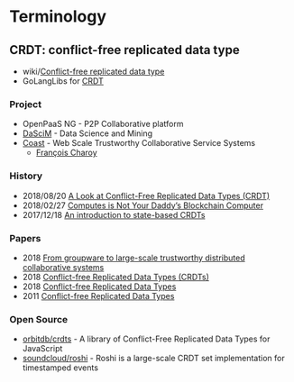 # Terminology


## CRDT: conflict-free replicated data type
- wiki/[Conflict-free replicated data type](https://en.wikipedia.org/wiki/Conflict-free_replicated_data_type)
- GoLangLibs for [CRDT](https://golanglibs.com/search?q=crdt&sort=top)


### Project
- OpenPaaS NG - P2P Collaborative platform
- [DaSciM](http://www.lix.polytechnique.fr/dascim/) - Data Science and Mining
- [Coast](https://team.inria.fr/coast/) - Web Scale Trustworthy Collaborative Service Systems
    - [François Charoy](https://www.slideshare.net/charoy?utm_campaign=profiletracking&utm_medium=sssite&utm_source=ssslideview)


### History
- 2018/08/20 [A Look at Conflict-Free Replicated Data Types (CRDT)](https://medium.com/@istanbul_techie/a-look-at-conflict-free-replicated-data-types-crdt-221a5f629e7e)
- 2018/02/27 [Computes is Not Your Daddy’s Blockchain Computer](https://blog.computes.com/computes-is-not-your-daddys-blockchain-computer-d0309f05eb0f)
- 2017/12/18 [An introduction to state-based CRDTs](https://bartoszsypytkowski.com/the-state-of-a-state-based-crdts/)
 

### Papers
- 2018 [From groupware to large-scale trustworthy distributed collaborative systems](https://hal.archives-ouvertes.fr/hal-01875534/document)
- 2018 [Conflict-free Replicated Data Types (CRDTs)](https://arxiv.org/abs/1805.06358)
- 2018 [Conflict-free Replicated Data Types](https://pages.lip6.fr/Marc.Shapiro/papers/CRDTs-Springer2018-authorversion.pdf)
- 2011 [Conflict-free Replicated Data Types](https://hal.inria.fr/inria-00609399v1/document)


### Open Source
- [orbitdb/crdts](https://github.com/orbitdb/crdts) - A library of Conflict-Free Replicated Data Types for JavaScript
- [soundcloud/roshi](https://github.com/soundcloud/roshi) - Roshi is a large-scale CRDT set implementation for timestamped events


